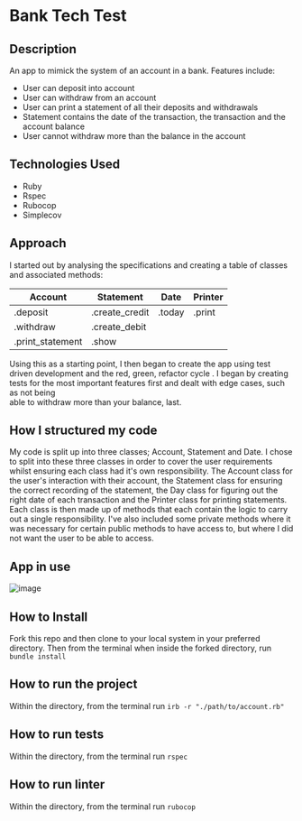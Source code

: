 # Bank Tech Test

## Description

An app to mimick the system of an account in a bank. Features include:

- User can deposit into account
- User can withdraw from an account
- User can print a statement of all their deposits and withdrawals
- Statement contains the date of the transaction, the transaction and the account balance
- User cannot withdraw more than the balance in the account

## Technologies Used

- Ruby
- Rspec
- Rubocop
- Simplecov

## Approach

I started out by analysing the specifications and creating a table of classes and associated methods:

Account | Statement | Date | Printer
------- | --------- | ---- | -------
.deposit | .create_credit | .today | .print
.withdraw | .create_debit | |
.print_statement | .show |  |

Using this as a starting point, I then began to create the app using test driven development and the red, green, refactor cycle . I began by creating tests for the most important features first and dealt with edge cases, such as not being  
able to withdraw more than your balance, last.

## How I structured my code

My code is split up into three classes; Account, Statement and Date. I chose to split into these three classes in order to cover the user requirements whilst ensuring each class had it's own responsibility. The Account class for the user's interaction with their account, the Statement class for ensuring the correct recording of the statement, the Day class for figuring out the right date of each transaction and the Printer class for printing statements. Each class is then made up of methods that each contain the logic to carry out a single responsibility. I've also included some private methods where it was necessary for certain public methods to have access to, but where I did not want the user to be able to access.

## App in use

![image](https://user-images.githubusercontent.com/53436716/73271990-87300000-41d9-11ea-871f-c33e95af483b.png)

## How to Install

Fork this repo and then clone to your local system in your preferred directory.
Then from the terminal when inside the forked directory, run `bundle install`

## How to run the project

Within the directory, from the terminal run `irb -r "./path/to/account.rb"`

## How to run tests

Within the directory, from the terminal run `rspec`

## How to run linter

Within the directory, from the terminal run `rubocop`
